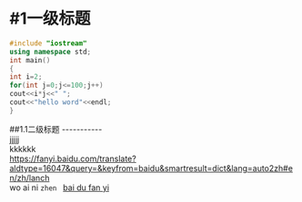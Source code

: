 
#1一级标题 
 ==  
```cpp
#include "iostream"
using namespace std;
int main()
{
int i=2;
for(int j=0;j<=100;j++)
cout<<i*j<<" ";
cout<<"hello word"<<endl;
}
```
##1.1二级标题
  -----------<br>
  jjjjj<br>
  kkkkkk<br>
https://fanyi.baidu.com/translate?aldtype=16047&query=&keyfrom=baidu&smartresult=dict&lang=auto2zh#en/zh/lanch<br>
  wo ai ni
``zhen ``
[bai du fan yi](https://fanyi.baidu.com/translate?aldtype=16047&query=&keyfrom=baidu&smartresult=dict&lang=auto2zh#en/zh/lanch)<br>
